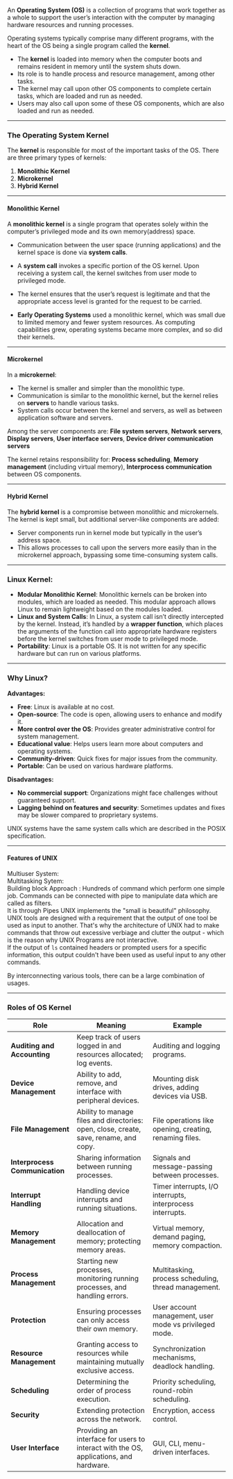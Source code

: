 

An **Operating System (OS)** is a collection of programs that work together as a whole to support the user’s interaction with the computer by managing hardware resources and running processes. 

Operating systems typically comprise many different programs, with the heart of the OS being a single program called the **kernel**.

- The **kernel** is loaded into memory when the computer boots and remains resident in memory until the system shuts down. 
- Its role is to handle process and resource management, among other tasks. 
- The kernel may call upon other OS components to complete certain tasks, which are loaded and run as needed.
- Users may also call upon some of these OS components, which are also loaded and run as needed.

---

### The Operating System Kernel

The **kernel** is responsible for most of the important tasks of the OS. There are three primary types of kernels:

1. **Monolithic Kernel**
2. **Microkernel**
3. **Hybrid Kernel**

---

#### Monolithic Kernel

A **monolithic kernel** is a single program that operates solely within the computer’s privileged mode and its own memory(address) space. 

- Communication between the user space (running applications) and the kernel space is done via **system calls**.
- A **system call** invokes a specific portion of the OS kernel. Upon receiving a system call, the kernel switches from user mode to privileged mode.
- The kernel ensures that the user’s request is legitimate and that the appropriate access level is granted for the request to be carried.

- **Early Operating Systems** used a monolithic kernel, which was small due to limited memory and fewer system resources. As computing capabilities grew, operating systems became more complex, and so did their kernels.

---

#### Microkernel

In a **microkernel**:
- The kernel is smaller and simpler than the monolithic type.
- Communication is similar to the monolithic kernel, but the kernel relies on **servers** to handle various tasks.
- System calls occur between the kernel and servers, as well as between application software and servers.

Among the server components are: 
**File system servers**, **Network servers**, **Display servers**,  **User interface servers**, **Device driver communication servers**

The kernel retains responsibility for:
**Process scheduling**, **Memory management** (including virtual memory), **Interprocess communication** between OS components.

---

#### Hybrid Kernel

The **hybrid kernel** is a compromise between monolithic and microkernels. 
The kernel is kept small, but additional server-like components are added:
- Server components run in kernel mode but typically in the user’s address space.
- This allows processes to call upon the servers more easily than in the microkernel approach, bypassing some time-consuming system calls.

---


### Linux Kernel:

- **Modular Monolithic Kernel**: Monolithic kernels can be broken into modules, which are loaded as needed. This modular approach allows Linux to remain lightweight based on the modules loaded.
- **Linux and System Calls**: In Linux, a system call isn’t directly intercepted by the kernel. Instead, it’s handled by a **wrapper function**, which places the arguments of the function call into appropriate hardware registers before the kernel switches from user mode to privileged mode.
- **Portability**: Linux is a portable OS. It is not written for any specific hardware but can run on various platforms.

___

### Why Linux?

**Advantages:**
- **Free**: Linux is available at no cost.
- **Open-source**: The code is open, allowing users to enhance and modify it.
- **More control over the OS**: Provides greater administrative control for system management.
- **Educational value**: Helps users learn more about computers and operating systems.
- **Community-driven**: Quick fixes for major issues from the community.
- **Portable**: Can be used on various hardware platforms.

**Disadvantages:**
- **No commercial support**: Organizations might face challenges without guaranteed support.
- **Lagging behind on features and security**: Sometimes updates and fixes may be slower compared to proprietary systems.

UNIX systems have the same system calls which are described in the POSIX specification.

___

#### Features of UNIX

Multiuser System:    
Multitasking Sytem:    
Building block Approach : Hundreds of command which perform one simple job. Commands can be connected with pipe to manipulate data which are called as filters.    
It is through Pipes UNIX implements the "small is beautiful" philosophy.
UNIX tools are designed with a requirement that the output of one tool be used as input to another. That's why the architecture of UNIX had to make commands that throw out excessive verbiage and clutter the output - which is the reason why UNIX Programs are not interactive.     
If the output of `ls` contained headers or prompted users for a specific information, this output couldn't have been used as useful input to any other commands.

By interconnecting various tools, there can be a large combination of usages.



---

### Roles of OS Kernel

| **Role**                | **Meaning**                                                                 | **Example**                                  |
|-------------------------|-----------------------------------------------------------------------------|----------------------------------------------|
| **Auditing and Accounting** | Keep track of users logged in and resources allocated; log events.           | Auditing and logging programs.               |
| **Device Management**   | Ability to add, remove, and interface with peripheral devices.              | Mounting disk drives, adding devices via USB.|
| **File Management**     | Ability to manage files and directories: open, close, create, save, rename, and copy. | File operations like opening, creating, renaming files. |
| **Interprocess Communication** | Sharing information between running processes.                              | Signals and message-passing between processes.|
| **Interrupt Handling**  | Handling device interrupts and running situations.                          | Timer interrupts, I/O interrupts, interprocess interrupts. |
| **Memory Management**   | Allocation and deallocation of memory; protecting memory areas.             | Virtual memory, demand paging, memory compaction. |
| **Process Management**  | Starting new processes, monitoring running processes, and handling errors. | Multitasking, process scheduling, thread management. |
| **Protection**          | Ensuring processes can only access their own memory.                       | User account management, user mode vs privileged mode. |
| **Resource Management** | Granting access to resources while maintaining mutually exclusive access.   | Synchronization mechanisms, deadlock handling. |
| **Scheduling**          | Determining the order of process execution.                                | Priority scheduling, round-robin scheduling. |
| **Security**            | Extending protection across the network.                                   | Encryption, access control. |
| **User Interface**      | Providing an interface for users to interact with the OS, applications, and hardware. | GUI, CLI, menu-driven interfaces. |
